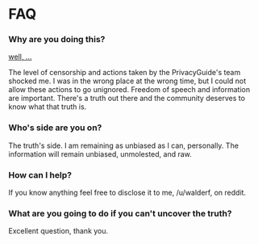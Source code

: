 # FAQ

### Why are you doing this?

[well, ...](https://youtu.be/u42x8yfD4I8)

The level of censorship and actions taken by the PrivacyGuide's team shocked me. I was in the wrong place at the wrong time, but I could not allow these actions to go unignored. Freedom of speech and information are important. There's a truth out there and the community deserves to know what that truth is.

### Who's side are you on?

The truth's side. I am remaining as unbiased as I can, personally. The information will remain unbiased, unmolested, and raw. 

### How can I help?

If you know anything feel free to disclose it to me, /u/walderf, on reddit. 

### What are you going to do if you can't uncover the truth? 

Excellent question, thank you.


